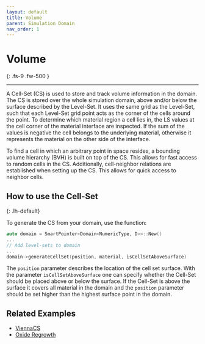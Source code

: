 ```yaml
---
layout: default
title: Volume
parent: Simulation Domain
nav_order: 1
---
```


# Volume
{: .fs-9 .fw-500 }

---

A Cell-Set (CS) is used to store and track volume information in the domain.
The CS is stored over the whole simulation domain, above and/or below the surface described by the Level-Set. It uses the same grid as the Level-Set, such that each Level-Set grid point acts as the corner of the cells around the point.
To determine which material region a cell lies in, the LS values at the cell corner of the material interface are inspected. If the sum of the values is negative the cell belongs to the underlying material, otherwise it represents the material on the other side of the interface.

To find a cell in which an arbitrary point in space resides, a bounding volume hierarchy (BVH) is built on top of the CS. This allows for fast access to random cells in the CS. Additionally, cell-neighbor relations are established when setting up the CS. This allows for quick access to neighbor cells.


## How to use the Cell-Set
{: .lh-default}


To generate the CS from your domain, use the function:

```c++
auto domain = SmartPointer<Domain<NumericType, D>>::New()
...
// Add level-sets to domain
...
domain->generateCellSet(position, material, isCellSetAboveSurface)
```
The `position` parameter describes the location of the cell set surface. With the parameter `isCellSetAboveSurface` one can specify whether the Cell-Set should be placed above or below the surface. If the Cell-Set is above the surface it covers all material in the domain and the `position` parameter should be set higher than the highest surface point in the domain. 

## Related Examples

* [ViennaCS](https://github.com/ViennaTools/ViennaCS/tree/main/examples)
* [Oxide Regrowth](https://github.com/ViennaTools/ViennaPS/tree/master/examples/oxideRegrowth)
